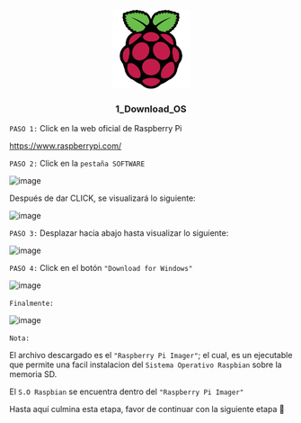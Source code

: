 <a name="readme-top"></a>

<div align="center">

  <img src="../rp4logo.png" alt="logo" width="140"  height="auto" />
  <br/>

  <h3><b>1_Download_OS</b></h3>

</div>

`PASO 1:` Click en la web oficial de Raspberry Pi

https://www.raspberrypi.com/

`PASO 2:`
Click en la `pestaña SOFTWARE`

![image](https://user-images.githubusercontent.com/81504385/222030835-d3a3b878-6d5d-4a28-87d2-7c6b6f254c20.png)

Después de dar CLICK, se visualizará lo siguiente:

![image](https://user-images.githubusercontent.com/81504385/222031360-6c71fdef-ee9b-4609-b28a-9fe36a01d78c.png)


`PASO 3:` Desplazar hacia abajo hasta visualizar lo siguiente:

![image](https://user-images.githubusercontent.com/81504385/222031637-bed99d9c-bf47-4704-b645-828705faacef.png)

`PASO 4:` Click en el botón `"Download for Windows"`

![image](https://user-images.githubusercontent.com/81504385/222031786-fa17a70a-20c9-40f6-8323-952371b2d28e.png)

`Finalmente:`

![image](https://user-images.githubusercontent.com/81504385/222033501-a29999bb-7488-4ce7-ae19-6b0b00ea8a99.png)

`Nota:`

El archivo descargado es el `"Raspberry Pi Imager"`; el cual, es un ejecutable que permite una facil instalacion del `Sistema Operativo Raspbian` sobre la memoria SD.

El `S.O Raspbian` se encuentra dentro del `"Raspberry Pi Imager"`

Hasta aquí culmina esta etapa, favor de continuar con la siguiente etapa 🍓

